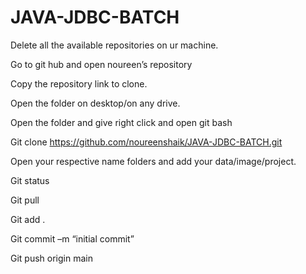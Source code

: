 # JAVA-JDBC-BATCH
 

 

Delete all the available repositories on ur machine. 

 Go to git hub and open noureen’s repository 

 Copy the repository link to clone. 

Open the folder on desktop/on any drive. 

Open the folder and give right click and open git bash  

Git clone https://github.com/noureenshaik/JAVA-JDBC-BATCH.git 

Open your respective name folders and add your data/image/project. 

Git status 

Git pull 

Git add . 

Git commit –m “initial commit” 

Git push origin main 

 
